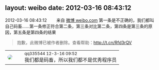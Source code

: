 layout: weibo
date: 2012-03-16 08:43:12
---
<meta name="referrer" content="no-referrer" />

2012-03-16 08:43:12  &nbsp;&nbsp;&nbsp;&nbsp;&nbsp;&nbsp; 来自 <a href="http://weibo.com/" rel="nofollow">微博 weibo.com</a>
第一条是不正确的，我们都叫自己码畜……第一条修正符合第二条，第三条对比第二条，第四条是第三条的原因，第五条是第四条的结果
>  抱歉，此微博已被作者删除。查看帮助：http://t.cn/Rfd3rQV

<table style="width: 100%;">
  <tr>
    <td style="width: 40px;"><img style="border-radius:50%" src="https://tva4.sinaimg.cn/crop.0.0.180.180.50/7d25944djw1e8qgp5bmzyj2050050aa8.jpg?KID=imgbed,tva&Expires=1624463429&ssig=qHa7GE4teB"></td>
    <td colspan="2"><small>qq335544 12-3-16 09:52</small><br/>我们都是码畜，所以我们都不是优秀程序员</td>
  </tr>
</table>
